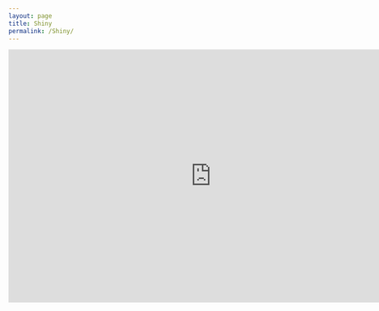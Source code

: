 ```yaml
---
layout: page
title: Shiny
permalink: /Shiny/
---
```

<p align="center">
<iframe src="https://luqingan.shinyapps.io/google_revenue/" style="border:none;width:800px;height:500px;"></iframe>
<p>

